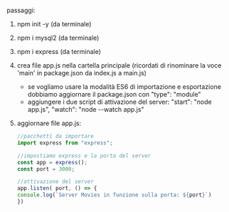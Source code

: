 passaggi:
1. npm init -y (da terminale)
2. npm i mysql2 (da terminale)
3. npm i express (da terminale)

4. crea file app.js nella cartella principale (ricordati di rinominare la voce 'main' in 
   package.json da index.js a main.js)
   - se vogliamo usare la modalità ES6 di importazione e esportazione dobbiamo aggiornare il package.json
     con "type": "module"
   - aggiungere i due script di attivazione del server: 
        "start": "node app.js",
        "watch": "node --watch app.js"

5. aggiornare file app.js:
    ```javascript
    //pacchetti da importare
    import express from "express";

    //impostiamo express e la porta del server
    const app = express();
    const port = 3000;

    //attivazione del server
    app.listen( port, () => {
    console.log(`Server Movies in funzione sulla porta: ${port}`)
    })
    ```